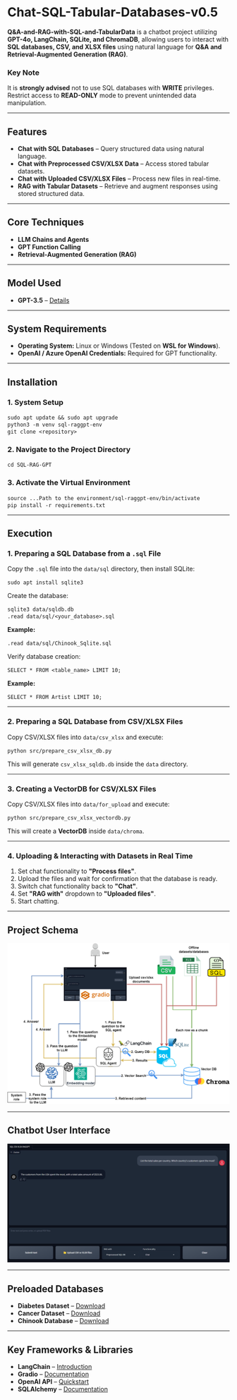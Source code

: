# Chat-SQL-Tabular-Databases-v0.5

**Q&A-and-RAG-with-SQL-and-TabularData** is a chatbot project utilizing **GPT-4o, LangChain, SQLite, and ChromaDB**, allowing users to interact with **SQL databases, CSV, and XLSX files** using natural language for **Q&A and Retrieval-Augmented Generation (RAG)**.

### **Key Note**
It is **strongly advised** not to use SQL databases with **WRITE** privileges. Restrict access to **READ-ONLY** mode to prevent unintended data manipulation.

---

## Features
- **Chat with SQL Databases** – Query structured data using natural language.
- **Chat with Preprocessed CSV/XLSX Data** – Access stored tabular datasets.
- **Chat with Uploaded CSV/XLSX Files** – Process new files in real-time.
- **RAG with Tabular Datasets** – Retrieve and augment responses using stored structured data.

---

## Core Techniques
- **LLM Chains and Agents**
- **GPT Function Calling**
- **Retrieval-Augmented Generation (RAG)**

---

## Model Used
- **GPT-3.5** – [Details](https://platform.openai.com/docs/models)

---

## System Requirements
- **Operating System:** Linux or Windows (Tested on **WSL for Windows**).
- **OpenAI / Azure OpenAI Credentials:** Required for GPT functionality.

---

## Installation

### **1. System Setup**
```
sudo apt update && sudo apt upgrade
python3 -m venv sql-raggpt-env
git clone <repository>
```

### **2. Navigate to the Project Directory**
```
cd SQL-RAG-GPT
```

### **3. Activate the Virtual Environment**
```
source ...Path to the environment/sql-raggpt-env/bin/activate
pip install -r requirements.txt
```

---

## Execution

### **1. Preparing a SQL Database from a `.sql` File**
Copy the `.sql` file into the `data/sql` directory, then install SQLite:
```
sudo apt install sqlite3
```

Create the database:
```
sqlite3 data/sqldb.db
.read data/sql/<your_database>.sql
```

**Example:**
```
.read data/sql/Chinook_Sqlite.sql
```

Verify database creation:
```
SELECT * FROM <table_name> LIMIT 10;
```

**Example:**
```
SELECT * FROM Artist LIMIT 10;
```

---

### **2. Preparing a SQL Database from CSV/XLSX Files**
Copy CSV/XLSX files into `data/csv_xlsx` and execute:
```
python src/prepare_csv_xlsx_db.py
```

This will generate `csv_xlsx_sqldb.db` inside the `data` directory.

---

### **3. Creating a VectorDB for CSV/XLSX Files**
Copy CSV/XLSX files into `data/for_upload` and execute:
```
python src/prepare_csv_xlsx_vectordb.py
```

This will create a **VectorDB** inside `data/chroma`.

---

### **4. Uploading & Interacting with Datasets in Real Time**
1. Set chat functionality to **"Process files"**.
2. Upload the files and wait for confirmation that the database is ready.
3. Switch chat functionality back to **"Chat"**.
4. Set **"RAG with"** dropdown to **"Uploaded files"**.
5. Start chatting.

---

## Project Schema
<div align="center">
  <img src="images/project_schema.png" alt="Schema">
</div>

---

## Chatbot User Interface
<div align="center">
  <img src="images/UI.png" alt="ChatBot UI">
</div>

---

## Preloaded Databases
- **Diabetes Dataset** – [Download](https://www.kaggle.com/datasets/akshaydattatraykhare/diabetes-dataset?resource=download&select=diabetes.csv)
- **Cancer Dataset** – [Download](https://www.kaggle.com/datasets/rohansahana/breast-cancer-dataset-for-beginners?select=train.csv)
- **Chinook Database** – [Download](https://database.guide/2-sample-databases-sqlite/)

---

## Key Frameworks & Libraries
- **LangChain** – [Introduction](https://python.langchain.com/docs/get_started/introduction)
- **Gradio** – [Documentation](https://www.gradio.app/docs/interface)
- **OpenAI API** – [Quickstart](https://platform.openai.com/docs/quickstart?context=python)
- **SQLAlchemy** – [Documentation](https://www.sqlalchemy.org/)

